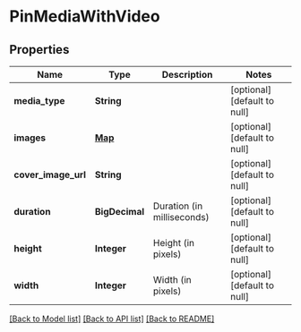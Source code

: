 # PinMediaWithVideo
## Properties

| Name | Type | Description | Notes |
|------------ | ------------- | ------------- | -------------|
| **media\_type** | **String** |  | [optional] [default to null] |
| **images** | [**Map**](ImageDetails.md) |  | [optional] [default to null] |
| **cover\_image\_url** | **String** |  | [optional] [default to null] |
| **duration** | **BigDecimal** | Duration (in milliseconds) | [optional] [default to null] |
| **height** | **Integer** | Height (in pixels) | [optional] [default to null] |
| **width** | **Integer** | Width (in pixels) | [optional] [default to null] |

[[Back to Model list]](../README.md#documentation-for-models) [[Back to API list]](../README.md#documentation-for-api-endpoints) [[Back to README]](../README.md)

